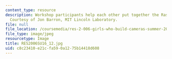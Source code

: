 ```yaml
---
content_type: resource
description: Workshop participants help each other put together the Raspberry Pi camera.
  Courtesy of Jon Barron, MIT Lincoln Laboratory.
file: null
file_location: /coursemedia/res-2-006-girls-who-build-cameras-summer-2016/c8c23410e21cfa590a1275b14418d608_RES2006SU16_12.jpg
file_type: image/jpeg
resourcetype: Image
title: RES2006SU16_12.jpg
uid: c8c23410-e21c-fa59-0a12-75b14418d608
---
```

